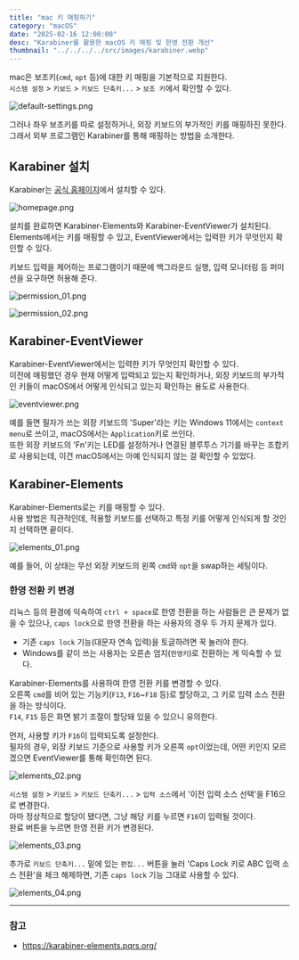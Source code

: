 ```yaml
---
title: "mac 키 매핑하기"
category: "macOS"
date: "2025-02-16 12:00:00"
desc: "Karabiner를 활용한 macOS 키 매핑 및 한영 전환 개선"
thumbnail: "../../../../src/images/karabiner.webp"
---
```


mac은 보조키(`cmd`, `opt` 등)에 대한 키 매핑을 기본적으로 지원한다.<br>
`시스템 설정` > `키보드` > `키보드 단축키...` > `보조 키`에서 확인할 수 있다.

![default-settings.png](default-settings.png)

그러나 좌우 보조키를 따로 설정하거나, 외장 키보드의 부가적인 키를 매핑하진 못한다.<br>
그래서 외부 프로그램인 Karabiner를 통해 매핑하는 방법을 소개한다.

## Karabiner 설치

Karabiner는 [공식 홈페이지](https://karabiner-elements.pqrs.org/)에서 설치할 수 있다.

![homepage.png](homepage.png)

설치를 완료하면 Karabiner-Elements와 Karabiner-EventViewer가 설치된다.<br>
Elements에서는 키를 매핑할 수 있고, EventViewer에서는 입력한 키가 무엇인지 확인할 수 있다.

키보드 입력을 제어하는 프로그램이기 때문에 백그라운드 실행, 입력 모니터링 등 퍼미션을 요구하면 허용해 준다.

![permission_01.png](permission_01.png)

![permission_02.png](permission_02.png)

## Karabiner-EventViewer

Karabiner-EventViewer에서는 입력한 키가 무엇인지 확인할 수 있다.<br>
이전에 매핑했던 경우 현재 어떻게 입력되고 있는지 확인하거나, 외장 키보드의 부가적인 키들이 macOS에서 어떻게 인식되고 있는지 확인하는 용도로 사용한다.

![eventviewer.png](eventviewer.png)

예를 들면 필자가 쓰는 외장 키보드의 'Super'라는 키는 Windows 11에서는 `context menu`로 쓰이고, macOS에서는 `Application`키로 쓰인다.<br>
또한 외장 키보드의 'Fn'키는 LED를 설정하거나 연결된 블루투스 기기를 바꾸는 조합키로 사용되는데, 이건 macOS에서는 아예 인식되지 않는 걸 확인할 수 있었다.

## Karabiner-Elements

Karabiner-Elements로는 키를 매핑할 수 있다.<br>
사용 방법은 직관적인데, 적용할 키보드를 선택하고 특정 키를 어떻게 인식되게 할 것인지 선택하면 끝이다.

![elements_01.png](elements_01.png)

예를 들어, 이 상태는 무선 외장 키보드의 왼쪽 `cmd`와 `opt`을 swap하는 세팅이다.

### 한영 전환 키 변경

리눅스 등의 환경에 익숙하여 `ctrl + space`로 한영 전환을 하는 사람들은 큰 문제가 없을 수 있으나,
`caps lock`으로 한영 전환을 하는 사용자의 경우 두 가지 문제가 있다.

- 기존 `caps lock` 기능(대문자 연속 입력)을 토글하려면 꾹 눌러야 한다.
- Windows를 같이 쓰는 사용자는 오른손 엄지(`한영키`)로 전환하는 게 익숙할 수 있다.

Karabiner-Elements를 사용하여 한영 전환 키를 변경할 수 있다.<br>
오른쪽 `cmd`를 비어 있는 기능키(`F13`, `F16`~`F18` 등)로 할당하고, 그 키로 입력 소스 전환을 하는 방식이다.<br>
`F14`, `F15` 등은 화면 밝기 조절이 할당돼 있을 수 있으니 유의한다.

먼저, 사용할 키가 `F16`이 입력되도록 설정한다.<br>
필자의 경우, 외장 키보드 기준으로 사용할 키가 오른쪽 `opt`이었는데, 어떤 키인지 모르겠으면 EventViewer를 통해 확인하면 된다.

![elements_02.png](elements_02.png)

`시스템 설정` > `키보드` > `키보드 단축키...` > `입력 소스`에서 '이전 입력 소스 선택'을 F16으로 변경한다.<br>
아마 정상적으로 할당이 됐다면, 그냥 해당 키를 누르면 `F16`이 입력될 것이다.<br>
완료 버튼을 누르면 한영 전환 키가 변경된다.

![elements_03.png](elements_03.png)

추가로 `키보드 단축키...` 밑에 있는 `편집...` 버튼을 눌러 'Caps Lock 키로 ABC 입력 소스 전환'을 체크 해제하면, 기존 `caps lock` 기능 그대로 사용할 수 있다.

![elements_04.png](elements_04.png)

---

### 참고

- https://karabiner-elements.pqrs.org/
